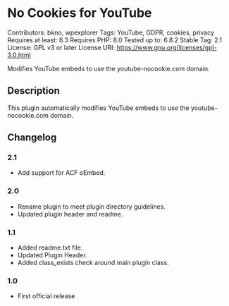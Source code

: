 # No Cookies for YouTube
Contributors: bkno, wpexplorer
Tags: YouTube, GDPR, cookies, privacy
Requires at least: 6.3
Requires PHP: 8.0
Tested up to: 6.8.2
Stable Tag: 2.1
License: GPL v3 or later
License URI: https://www.gnu.org/licenses/gpl-3.0.html

Modifies YouTube embeds to use the youtube-nocookie.com domain.

## Description

This plugin automatically modifies YouTube embeds to use the youtube-nocookie.com domain.

## Changelog

### 2.1

* Add support for ACF oEmbed.

### 2.0

* Rename plugin to meet plugin directory guidelines.
* Updated plugin header and readme.

### 1.1

* Added readme.txt file.
* Updated Plugin Header.
* Added class_exists check around main plugin class.

### 1.0

* First official release
